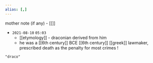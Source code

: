 ```yaml
---
alias: [,]
---
```

mother note (if any) - [[]]

- `2021-08-10`  `05:03`
	- [[etymology]] - draconian derived from him
	- he was a [[6th century]] BCE [[6th century]] [[greek]] lawmaker, prescribed death as the penalty for most crimes !

```query
"draco"
```